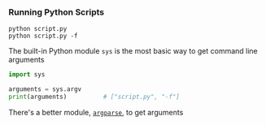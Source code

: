 ### Running Python Scripts

```shell [0|1|2]
python script.py
python script.py -f
```

The built-in Python module `sys` is the most basic way to get command line arguments

```python [0|1|3|4]
import sys

arguments = sys.argv
print(arguments)          # ["script.py", "-f"]
```

There's a better module, [`argparse`](https://docs.python.org/3/library/argparse.html), to get arguments